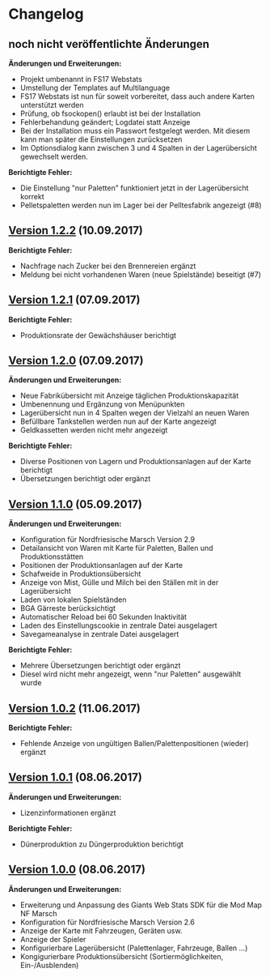 # Changelog

## noch nicht veröffentlichte Änderungen

**Änderungen und Erweiterungen:**
- Projekt umbenannt in FS17 Webstats
- Umstellung der Templates auf Multilanguage
- FS17 Webstats ist nun für soweit vorbereitet, dass auch andere Karten unterstützt werden
- Prüfung, ob fsockopen() erlaubt ist bei der Installation
- Fehlerbehandung geändert; Logdatei statt Anzeige
- Bei der Installation muss ein Passwort festgelegt werden. Mit diesem kann man später die Einstellungen zurücksetzen
- Im Optionsdialog kann zwischen 3 und 4 Spalten in der Lagerübersicht gewechselt werden.

**Berichtigte Fehler:**
- Die Einstellung "nur Paletten" funktioniert jetzt in der Lagerübersicht korrekt 
- Pelletspaletten werden nun im Lager bei der Pelltesfabrik angezeigt (#8)

## [Version 1.2.2](https://github.com/J0hnHawk/FS17_NF_Marsch_WebStats/releases/tag/v1.2.2) (10.09.2017)

**Berichtigte Fehler:**
- Nachfrage nach Zucker bei den Brennereien ergänzt
- Meldung bei nicht vorhandenen Waren (neue Spielstände) beseitigt (#7)

## [Version 1.2.1](https://github.com/J0hnHawk/FS17_NF_Marsch_WebStats/releases/tag/v1.2.1) (07.09.2017)

**Berichtigte Fehler:**
- Produktionsrate der Gewächshäuser berichtigt

## [Version 1.2.0](https://github.com/J0hnHawk/FS17_NF_Marsch_WebStats/releases/tag/v1.2.0) (07.09.2017)

**Änderungen und Erweiterungen:**
- Neue Fabrikübersicht mit Anzeige täglichen Produktionskapazität
- Umbenennung und Ergänzung von Menüpunkten
- Lagerübersicht nun in 4 Spalten wegen der Vielzahl an neuen Waren
- Befüllbare Tankstellen werden nun auf der Karte angezeigt
- Geldkassetten werden nicht mehr angezeigt

**Berichtigte Fehler:**
- Diverse Positionen von Lagern und Produktionsanlagen auf der Karte berichtigt
- Übersetzungen berichtigt oder ergänzt

## [Version 1.1.0](https://github.com/J0hnHawk/FS17_NF_Marsch_WebStats/releases/tag/v1.1.0) (05.09.2017)

**Änderungen und Erweiterungen:**
- Konfiguration für Nordfriesische Marsch Version 2.9
- Detailansicht von Waren mit Karte für Paletten, Ballen und Produktionsstätten
- Positionen der Produktionsanlagen auf der Karte
- Schafweide in Produktionsübersicht
- Anzeige von Mist, Gülle und Milch bei den Ställen mit in der Lagerübersicht
- Laden von lokalen Spielständen
- BGA Gärreste berücksichtigt
- Automatischer Reload bei 60 Sekunden Inaktivität
- Laden des Einstellungscookie in zentrale Datei ausgelagert
- Savegameanalyse in zentrale Datei ausgelagert

**Berichtigte Fehler:**
- Mehrere Übersetzungen berichtigt oder ergänzt
- Diesel wird nicht mehr angezeigt, wenn "nur Paletten" ausgewählt wurde

## [Version 1.0.2](https://github.com/J0hnHawk/FS17_NF_Marsch_WebStats/releases/tag/v1.0.2) (11.06.2017)

**Berichtigte Fehler:**
- Fehlende Anzeige von ungültigen Ballen/Palettenpositionen (wieder) ergänzt 

## [Version 1.0.1](https://github.com/J0hnHawk/FS17_NF_Marsch_WebStats/releases/tag/v1.0.1) (08.06.2017)

**Änderungen und Erweiterungen:**
- Lizenzinformationen ergänzt 

**Berichtigte Fehler:**
- Dünerproduktion zu Düngerproduktion berichtigt


## [Version 1.0.0](https://github.com/J0hnHawk/FS17_NF_Marsch_WebStats/releases/tag/v1.0.0) (08.06.2017)

**Änderungen und Erweiterungen:**
- Erweiterung und Anpassung des Giants Web Stats SDK für die Mod Map NF Marsch
- Konfiguration für Nordfriesische Marsch Version 2.6
- Anzeige der Karte mit Fahrzeugen, Geräten usw.
- Anzeige der Spieler
- Konfigurierbare Lagerübersicht (Palettenlager, Fahrzeuge, Ballen ...)
- Kongigurierbare Produktionsübersicht (Sortiermöglichkeiten, Ein-/Ausblenden) 